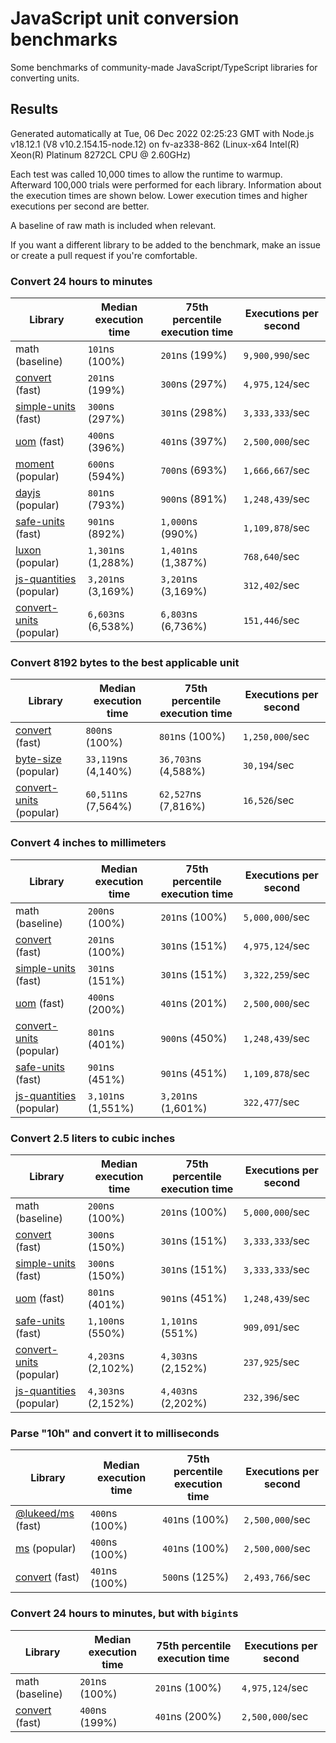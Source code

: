 # JavaScript unit conversion benchmarks

Some benchmarks of community-made JavaScript/TypeScript libraries for converting units.

## Results

<!-- beginblock(results) -->

Generated automatically at Tue, 06 Dec 2022 02:25:23 GMT with Node.js v18.12.1 (V8 v10.2.154.15-node.12) on fv-az338-862 (Linux-x64 Intel(R) Xeon(R) Platinum 8272CL CPU @ 2.60GHz)

Each test was called 10,000 times to allow the runtime to warmup.
Afterward 100,000 trials were performed for each library.
Information about the execution times are shown below.
Lower execution times and higher executions per second are better.

A baseline of raw math is included when relevant.

If you want a different library to be added to the benchmark, make an issue or create a pull request if you're comfortable.

### Convert 24 hours to minutes

| Library                                                            | Median execution time | 75th percentile execution time | Executions per second |
| ------------------------------------------------------------------ | --------------------- | ------------------------------ | --------------------- |
| math (baseline)                                                    | `101`ns (100%)        | `201`ns (199%)                 | `9,900,990`/sec       |
| [convert](https://npmjs.com/package/convert) (fast)                | `201`ns (199%)        | `300`ns (297%)                 | `4,975,124`/sec       |
| [simple-units](https://npmjs.com/package/simple-units) (fast)      | `300`ns (297%)        | `301`ns (298%)                 | `3,333,333`/sec       |
| [uom](https://npmjs.com/package/uom) (fast)                        | `400`ns (396%)        | `401`ns (397%)                 | `2,500,000`/sec       |
| [moment](https://npmjs.com/package/moment) (popular)               | `600`ns (594%)        | `700`ns (693%)                 | `1,666,667`/sec       |
| [dayjs](https://npmjs.com/package/dayjs) (popular)                 | `801`ns (793%)        | `900`ns (891%)                 | `1,248,439`/sec       |
| [safe-units](https://npmjs.com/package/safe-units) (fast)          | `901`ns (892%)        | `1,000`ns (990%)               | `1,109,878`/sec       |
| [luxon](https://npmjs.com/package/luxon) (popular)                 | `1,301`ns (1,288%)    | `1,401`ns (1,387%)             | `768,640`/sec         |
| [js-quantities](https://npmjs.com/package/js-quantities) (popular) | `3,201`ns (3,169%)    | `3,201`ns (3,169%)             | `312,402`/sec         |
| [convert-units](https://npmjs.com/package/convert-units) (popular) | `6,603`ns (6,538%)    | `6,803`ns (6,736%)             | `151,446`/sec         |

### Convert 8192 bytes to the best applicable unit

| Library                                                            | Median execution time | 75th percentile execution time | Executions per second |
| ------------------------------------------------------------------ | --------------------- | ------------------------------ | --------------------- |
| [convert](https://npmjs.com/package/convert) (fast)                | `800`ns (100%)        | `801`ns (100%)                 | `1,250,000`/sec       |
| [byte-size](https://npmjs.com/package/byte-size) (popular)         | `33,119`ns (4,140%)   | `36,703`ns (4,588%)            | `30,194`/sec          |
| [convert-units](https://npmjs.com/package/convert-units) (popular) | `60,511`ns (7,564%)   | `62,527`ns (7,816%)            | `16,526`/sec          |

### Convert 4 inches to millimeters

| Library                                                            | Median execution time | 75th percentile execution time | Executions per second |
| ------------------------------------------------------------------ | --------------------- | ------------------------------ | --------------------- |
| math (baseline)                                                    | `200`ns (100%)        | `201`ns (100%)                 | `5,000,000`/sec       |
| [convert](https://npmjs.com/package/convert) (fast)                | `201`ns (100%)        | `301`ns (151%)                 | `4,975,124`/sec       |
| [simple-units](https://npmjs.com/package/simple-units) (fast)      | `301`ns (151%)        | `301`ns (151%)                 | `3,322,259`/sec       |
| [uom](https://npmjs.com/package/uom) (fast)                        | `400`ns (200%)        | `401`ns (201%)                 | `2,500,000`/sec       |
| [convert-units](https://npmjs.com/package/convert-units) (popular) | `801`ns (401%)        | `900`ns (450%)                 | `1,248,439`/sec       |
| [safe-units](https://npmjs.com/package/safe-units) (fast)          | `901`ns (451%)        | `901`ns (451%)                 | `1,109,878`/sec       |
| [js-quantities](https://npmjs.com/package/js-quantities) (popular) | `3,101`ns (1,551%)    | `3,201`ns (1,601%)             | `322,477`/sec         |

### Convert 2.5 liters to cubic inches

| Library                                                            | Median execution time | 75th percentile execution time | Executions per second |
| ------------------------------------------------------------------ | --------------------- | ------------------------------ | --------------------- |
| math (baseline)                                                    | `200`ns (100%)        | `201`ns (100%)                 | `5,000,000`/sec       |
| [convert](https://npmjs.com/package/convert) (fast)                | `300`ns (150%)        | `301`ns (151%)                 | `3,333,333`/sec       |
| [simple-units](https://npmjs.com/package/simple-units) (fast)      | `300`ns (150%)        | `301`ns (151%)                 | `3,333,333`/sec       |
| [uom](https://npmjs.com/package/uom) (fast)                        | `801`ns (401%)        | `901`ns (451%)                 | `1,248,439`/sec       |
| [safe-units](https://npmjs.com/package/safe-units) (fast)          | `1,100`ns (550%)      | `1,101`ns (551%)               | `909,091`/sec         |
| [convert-units](https://npmjs.com/package/convert-units) (popular) | `4,203`ns (2,102%)    | `4,303`ns (2,152%)             | `237,925`/sec         |
| [js-quantities](https://npmjs.com/package/js-quantities) (popular) | `4,303`ns (2,152%)    | `4,403`ns (2,202%)             | `232,396`/sec         |

### Parse "10h" and convert it to milliseconds

| Library                                                   | Median execution time | 75th percentile execution time | Executions per second |
| --------------------------------------------------------- | --------------------- | ------------------------------ | --------------------- |
| [@lukeed/ms](https://npmjs.com/package/@lukeed/ms) (fast) | `400`ns (100%)        | `401`ns (100%)                 | `2,500,000`/sec       |
| [ms](https://npmjs.com/package/ms) (popular)              | `400`ns (100%)        | `401`ns (100%)                 | `2,500,000`/sec       |
| [convert](https://npmjs.com/package/convert) (fast)       | `401`ns (100%)        | `500`ns (125%)                 | `2,493,766`/sec       |

### Convert 24 hours to minutes, but with `bigint`s

| Library                                             | Median execution time | 75th percentile execution time | Executions per second |
| --------------------------------------------------- | --------------------- | ------------------------------ | --------------------- |
| math (baseline)                                     | `201`ns (100%)        | `201`ns (100%)                 | `4,975,124`/sec       |
| [convert](https://npmjs.com/package/convert) (fast) | `400`ns (199%)        | `401`ns (200%)                 | `2,500,000`/sec       |

<!-- endblock(results) -->

